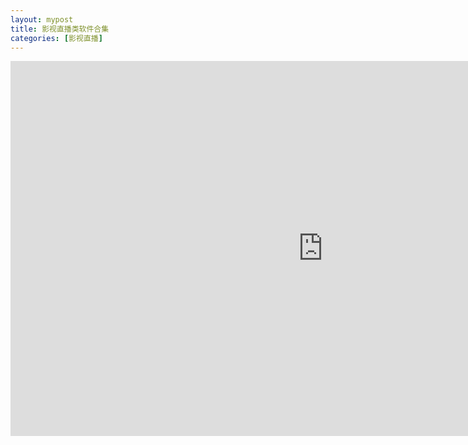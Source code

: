 ```yaml
---
layout: mypost
title: 影视直播类软件合集
categories: [影视直播]
---
```


<iframe src="https://kdocs.cn/l/cjoTnsQnkl8d" width="1000" height="600" frameborder="0">


